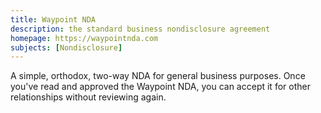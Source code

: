 ```yaml
---
title: Waypoint NDA
description: the standard business nondisclosure agreement
homepage: https://waypointnda.com
subjects: [Nondisclosure]
---
```


A simple, orthodox, two-way NDA for general business purposes.  Once you've read and approved the Waypoint NDA, you can accept it for other relationships without reviewing again.
